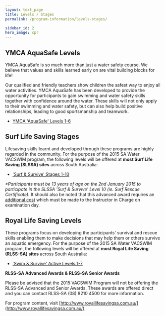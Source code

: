 ```yaml
---
layout: text_page
title: Levels / Stages
permalink: /program-information/levels-stages/

sidebar_id: 2
hero_image: cpr
---
```


## YMCA AquaSafe Levels

YMCA AquaSafe is so much more than just a water safety course.
We believe that values and skills learned early on are vital
building blocks for life!

Our qualified and friendly teachers show children the safest way
to enjoy all water activities. YMCA AquaSafe has been developed to
provide the opportunity for participants to gain swimming and water
safety skills together with confidence around the water. These
skills will not only apply to their swimming and water safety, but
can also help build positive relationships, leading to good
sportsmanship and teamwork.

* [ ](/program-information/levelsstages/slssa-surf-survive/ "SLSSA Surf & Survive") [YMCA
'AquaSafe' Levels 1-6 ](/program-information/levelsstages/ymca-water-safety-course/ "YMCA Water Safety Course")

## Surf Life Saving Stages

Lifesaving skills learnt and developed
through these programs are highly regarded in the community.
For the purpose of the 2015 SA Water VACSWIM program, the following
levels will be offered at **most Surf Life Saving
(SLSSA) sites** across South Australia:

* ['Surf & Survive' Stages
1-10](/program-information/levelsstages/slssa-surf-survive/ "SLSSA Surf & Survive")

_*Participants must be 13 years
of age on the 2nd January 2015 to participate in the
SLSSA 'Surf & Survive' Level 10 (ie. Surf Rescue
Certificate)._ It should also be noted
that this advanced award requires an [additional cost](/program-information/program-fees/ "Program Fees") which must be made to
the Instructor in Charge on examination day.

## Royal Life Saving Levels

These programs focus on developing the participants' survival
and rescue skills enabling them to make decisions that may help
them or others survive an aquatic emergency. For the purpose of the
2015 SA Water VACSWIM program, the following levels will be offered
at **most Royal Life Saving (RLSS-SA)
sites** across South Australia:

* ['Swim & Survive' Active
Levels 1-7](/program-information/levelsstages/rlss-sa-swim-survive/ "RLSS-SA Swim & Survive")

**RLSS-SA Advanced Awards &** **RLSS-SA
Senior Awards**

Please be advised that the 2015 VACSWIM Program will not be
offering the RLSS-SA Advanced and Senior Awards.  These
awards are offered direct and you can contact RLSS-SA
(08) 8210 4500 for more information.

For program content, visit [http://www.royallifesavingsa.com.au/](http://www.royallifesavingsa.com.au/)
